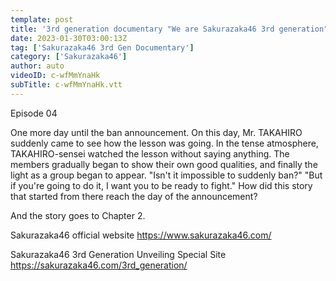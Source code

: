 ```yaml
---
template: post
title: '3rd generation documentary "We are Sakurazaka46 3rd generation" Episode 04'
date: 2023-01-30T03:00:13Z
tag: ['Sakurazaka46 3rd Gen Documentary']
category: ['Sakurazaka46']
author: auto 
videoID: c-wfMmYnaHk
subTitle: c-wfMmYnaHk.vtt
---
```

Episode 04

One more day until the ban announcement.
On this day, Mr. TAKAHIRO suddenly came to see how the lesson was going.
In the tense atmosphere, TAKAHIRO-sensei watched the lesson without saying anything.
The members gradually began to show their own good qualities, and finally the light as a group began to appear.
"Isn't it impossible to suddenly ban?"
"But if you're going to do it, I want you to be ready to fight."
How did this story that started from there reach the day of the announcement?

And the story goes to Chapter 2.

Sakurazaka46 official website
https://www.sakurazaka46.com/

Sakurazaka46 3rd Generation Unveiling Special Site
https://sakurazaka46.com/3rd_generation/